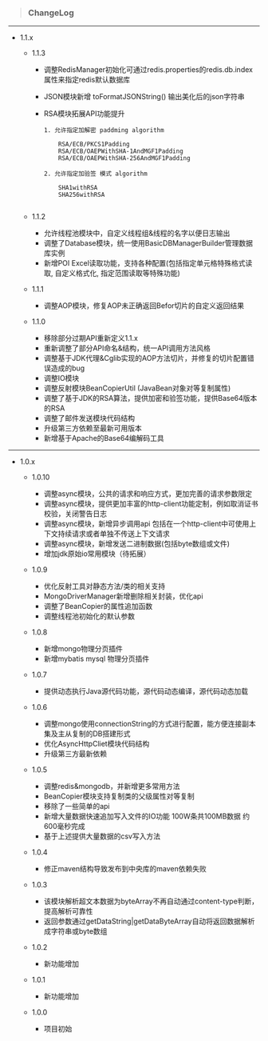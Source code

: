> ### ChangeLog
---
- 1.1.x

    - 1.1.3
    
        - 调整RedisManager初始化可通过redis.properties的redis.db.index属性来指定redis默认数据库
        - JSON模块新增 toFormatJSONString() 输出美化后的json字符串
        - RSA模块拓展API功能提升
        
            ```
            1. 允许指定加解密 paddming algorithm
            
                RSA/ECB/PKCS1Padding
                RSA/ECB/OAEPWithSHA-1AndMGF1Padding
                RSA/ECB/OAEPWithSHA-256AndMGF1Padding
                
            2. 允许指定加验签 模式 algorithm
            
                SHA1withRSA
                SHA256withRSA
                
            ```

    - 1.1.2
    
        - 允许线程池模块中，自定义线程组&线程的名字以便日志输出
        - 调整了Database模块，统一使用BasicDBManagerBuilder管理数据库实例
        - 新增POI Excel读取功能，支持各种配置(包括指定单元格特殊格式读取, 自定义格式化, 指定范围读取等特殊功能)

    - 1.1.1
    
        - 调整AOP模块，修复AOP未正确返回Befor切片的自定义返回结果
    
    - 1.1.0
    
        - 移除部分过期API重新定义1.1.x
        - 重新调整了部分API命名&结构，统一API调用方法风格
        - 调整基于JDK代理&Cglib实现的AOP方法切片，并修复的切片配置错误造成的bug
        - 调整IO模块
        - 调整反射模块BeanCopierUtil (JavaBean对象对等复制属性)
        - 调整了基于JDK的RSA算法，提供加密和验签功能，提供Base64版本的RSA
        - 调整了邮件发送模块代码结构
        - 升级第三方依赖至最新可用版本
        - 新增基于Apache的Base64编解码工具
---
- 1.0.x

    - 1.0.10

        - 调整async模块，公共的请求和响应方式，更加完善的请求参数限定
        - 调整async模块，提供更加丰富的http-client功能定制，例如取消证书校验，关闭警告日志
        - 调整async模块，新增异步调用api 包括在一个http-client中可使用上下文持续请求或者单独不传送上下文请求
        - 调整async模块，新增发送二进制数据(包括byte数组或文件)
        - 增加jdk原始io常用模块（待拓展）

    - 1.0.9 
    
        - 优化反射工具对静态方法/类的相关支持
        - MongoDriverManager新增删除相关封装，优化api
        - 调整了BeanCopier的属性追加函数
        - 调整线程池初始化的默认参数
        
    - 1.0.8
     
        - 新增mongo物理分页插件
        - 新增mybatis mysql 物理分页插件
        
    - 1.0.7
     
        - 提供动态执行Java源代码功能，源代码动态编译，源代码动态加载
    
    - 1.0.6
     
        - 调整mongo使用connectionString的方式进行配置，能方便连接副本集及主从复制的DB搭建形式
        - 优化AsyncHttpCliet模块代码结构
        - 升级第三方最新依赖
    
    - 1.0.5
     
        - 调整redis&mongodb，并新增更多常用方法
        - BeanCopier模块支持复制类的父级属性对等复制
        - 移除了一些简单的api
        - 新增大量数据快速追加写入文件的IO功能 100W条共100MB数据 约600毫秒完成
        - 基于上述提供大量数据的csv写入方法
    
    - 1.0.4 
        
        - 修正maven结构导致发布到中央库的maven依赖失败
    
    - 1.0.3 
    
        - 该模块解析超文本数据为byteArray不再自动通过content-type判断，提高解析可靠性
        - 返回参数通过getDataString|getDataByteArray自动将返回数据解析成字符串或byte数组
    
    - 1.0.2 
        
        - 新功能增加
        
    - 1.0.1 
    
        - 新功能增加
    
    - 1.0.0
     
        - 项目初始